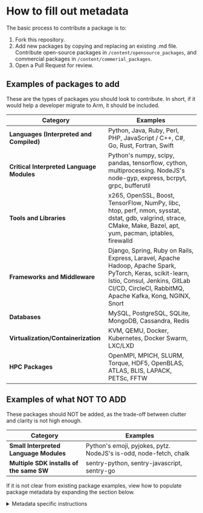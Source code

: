 # How to fill out metadata
The basic process to contribute a package is to:
1. Fork this repository.
2. Add new packages by copying and replacing an existing .md file. Contribute open-source packages in `/content/opensource_packages`, and commercial packages in `/content/commerial_packages`.
3. Open a Pull Request for review.

## Examples of packages to add
These are the types of packages you should look to contribute. In short, if it would help a developer migrate to Arm, it should be included.

| **Category**                             | **Examples**                                                                 |
|----------------------------------------  |------------------------------------------------------------------------------|
| **Languages (Interpreted and Compiled)** | Python, Java, Ruby, Perl, PHP, JavaScript / C++, C#, Go, Rust, Fortran, Swift |   
| **Critical Interpreted Language Modules**| Python's numpy, scipy, pandas, tensorflow, cython, multiprocessing. NodeJS's node-gyp, express, bcrpyt, grpc, bufferutil |   
| **Tools and Libraries**                  | x265, OpenSSL, Boost, TensorFlow, NumPy, libc, htop, perf, nmon, sysstat, dstat, gdb, valgrind, strace, CMake, Make, Bazel, apt, yum, pacman, iptables, firewalld | 
| **Frameworks and Middleware**            | Django, Spring, Ruby on Rails, Express, Laravel, Apache Hadoop, Apache Spark, PyTorch, Keras, scikit-learn, Istio, Consul, Jenkins, GitLab CI/CD, CircleCI, RabbitMQ, Apache Kafka, Kong, NGINX, Snort  | 
| **Databases**                            | MySQL, PostgreSQL, SQLite, MongoDB, Cassandra, Redis                         |  
| **Virtualization/Containerization**      | KVM, QEMU, Docker, Kubernetes, Docker Swarm, LXC/LXD                         | 
| **HPC Packages**                         | OpenMPI, MPICH, SLURM, Torque, HDF5, OpenBLAS, ATLAS, BLIS, LAPACK, PETSc, FFTW |


## Examples of what NOT TO ADD
These packages should NOT be added, as the trade-off between clutter and clarity is not high enough. 

| **Category**                             | **Examples**                                                                 |
|----------------------------------------  |------------------------------------------------------------------------------|
| **Small Interpreted Language Modules**   | Python's emoji, pyjokes, pytz. NodeJS's is-odd, node-fetch, chalk  |   
| **Multiple SDK installs of the same SW** | sentry-python, sentry-javascript, sentry-go | 

If it is not clear from existing package examples, view how to populate package metadata by expanding the section below.

<details>
  <summary>Metadata specific instructions</summary>

# Required Information
All of this data must be populated for this package to submit a valid package.

## name
Add the name of the package here.

`name: Ubuntu`

## category
Select the appropriate category for this package from the list of approved categories here. Select ONE category only, the closest match.

`category: Operating System`

## description
A one sentence description for this package; should be fairly high-level explaining what the package does or what value it provides.

`description: Ubuntu is a Linux distribution based on Debian for the enterprise server, desktop, cloud, and IoT. `

## download_url
The URL, starting with 'https://', that brings the reader to the place to download this package. Clicking this link should not go to the generic homepage, nor start auto-downloading the package itself. The download button should be easy to find on this page; use anchor tags on the page (with '#') if you cannot route a reader directly to the download area.
If you have to choose, default to linking to the most recent download for this package. If there is no binary to download and it must be built from source, link to the source location (which may be GitHub) as a last option.

`download_url: https://ubuntu.com/download/server/arm`

## works_on_arm
Either 'true' or 'false'. If 'false', please fill out the 'alternative_options' field below linking to another package that is supported by Arm that satisfies the same goals.

`works_on_arm: true`

## version
This field specifies both the supported_minimum and recommended_minimum versions for this package to run on Arm. You should also include the dates that each version was released; this gives helpful context to the reader to assist their analysis. If a version just says the month and year it was released, you can fill in the first of the month to use the ISO standard YYYY/MM/DD format. Here is a description of what both version fields mean:
supported_minimum   = The first version that enabled support for Arm hardware. This is an objective measurement, often found in package release notes or news.
recommended_minimum = The first version that enabled good/great performance on Arm hardware. This is a subjective measurement, and information can be found around release notes, news, and developer first-hand experience. 

`version:
- supported_minimum: 20.00.0
- supported_minimum_date: 2020/05/11
- recommended_minimum: 22.04.3
- recommended_minimum_date: 2022//04/21`

# Optional Data
These fields are an optional addition, adding more context to the package. Fill these out if appropriate.

## homepage_url
The URL, starting with 'https://', that brings the reader to the package homepage to learn more high-level info about it. Most packages should have this, with some smaller packages being the exception.

`- homepage_url: https://ubuntu.com/`

## support_caveats
This field allows context for the level of Arm support this package enjoys. For examples of what can go here, see below:
- If a package works on Arm but needs a specific library installed to work correctly, note that here.
- If a package works on some Arm servers but not others, note that here.
- If there is varying levels of support for this package across OSes, note that here.

`- support_caveats: `

## alternative_options
This field should be filled out if `works_on_arm: false`, but can be helpful context if set to true as well. List out alternative packages that address the same problem a developer is trying to solve. This will help route them to solve their problem on Arm even if the package they are looking up isn't currently supported.

`- alternative_options:  `

## getting_started_resources
This field is NOT for linking to a generic documentation site...developers can find that themselves. This is specifically for linking to content that gets a developer from 0 to a package installed and working. Do not link to generic documentation, nor to more complex ways to use this package on Arm. You can link to a documentation page that is specifically about getting the package installed & working on Arm if it exists.

## arm_content
This field is for ONE getting started link that lives on an Arm digital domain. Options, from most common first:
- Install Guides ->  [learn.arm.com/install-guides](https://learn.arm.com/install-guides)
- Learning Paths ->  https://learn.arm.com/learning-paths/servers-and-cloud-computing/codec/

`- arm_content:`

## partner_content
This field is for ONE getting started link that is made by Cloud Service Proviers. Common sources would be AWS, GCP, Azure, Ampere, etc.

`- partner_content:`

## official_docs
This field is for ONE getting started link that is from the official package documentation. Please link to the specific 'getting started' section in these docs, not just the generic docs link.

`- official_docs:`

</details>
